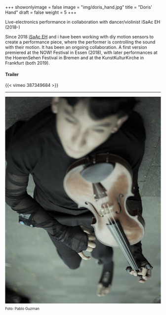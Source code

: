 +++
showonlyimage = false
image = "img/doris_hand.jpg"
title = "Doris' Hand"
draft = false
weight = 5
+++

Live-electronics performance in collaboration with dancer/violinist iSaAc EH  (2018-)

<!--more-->

Since 2018 [iSaAc EH](http://www.isaacespinoza.eu/) and i have been working with diy motion sensors to create a performance piece, where the performer is controlling the sound with their motion. It has been an ongoing collaboration. A first version premiered at the NOW! Festival in Essen (2018), with later performances at the HoerenSehen Festival in Bremen and at the KunstKulturKirche in Frankfurt (both 2019).

#### Trailer
{{< vimeo 387349684 >}}

---

![foto][1]
<sub>Foto: Pablo Guzman</sub>

[1]: /img/doris_hand.jpg
